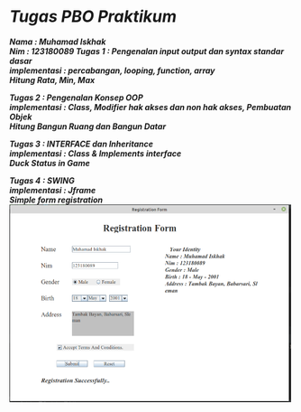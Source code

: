 # <i>Tugas PBO Praktikum</i>
<b><i>Nama : Muhamad Iskhak <i><b>
<br><b><i>Nim  : 123180089 <i><b>
<b>Tugas 1 : Pengenalan input output dan syntax standar dasar</b>
<br>implementasi : 
percabangan, looping, function, array
<br>Hitung Rata, Min, Max

<b>Tugas 2 : Pengenalan Konsep OOP</b>
<br>implementasi : 
Class, Modifier hak akses dan non hak akses,
Pembuatan Objek
<br>Hitung Bangun Ruang dan Bangun Datar


<b>Tugas 3 : INTERFACE dan Inheritance</b>
<br>implementasi : 
Class & Implements interface
<br>Duck Status in Game

<b>Tugas 4 : SWING</b>
<br>implementasi : 
Jframe
<br>Simple form registration
<br> <img src="https://github.com/iskhakmuhamad/tugas-pbo/blob/master/tugas4/tugas4.png" alt ="Screenshot Tugas 4" 
data-canonical-src="https://gyazo.com/eb5c5741b6a9a16c692170a41a49c858.png" width="500" height="350" />
